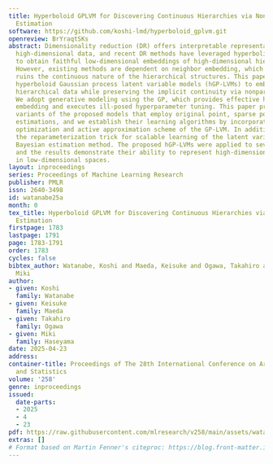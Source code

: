 ```yaml
---
title: Hyperboloid GPLVM for Discovering Continuous Hierarchies via Nonparametric
  Estimation
software: https://github.com/koshi-lmd/hyperboloid_gplvm.git
openreview: BrYraqtSKs
abstract: Dimensionality reduction (DR) offers interpretable representations of complex
  high-dimensional data, and recent DR methods have leveraged hyperbolic geometry
  to obtain faithful low-dimensional embeddings of high-dimensional hierarchical relationships.
  However, existing methods are dependent on neighbor embedding, which frequently
  ruins the continuous nature of the hierarchical structures. This paper proposes
  hyperboloid Gaussian process latent variable models (hGP-LVMs) to embed high-dimensional
  hierarchical data while preserving the implicit continuity via nonparametric estimation.
  We adopt generative modeling using the GP, which provides effective hierarchical
  embedding and executes ill-posed hyperparameter tuning. This paper presents three
  variants of the proposed models that employ original point, sparse point, and Bayesian
  estimations, and we establish their learning algorithms by incorporating the Riemannian
  optimization and active approximation scheme of the GP-LVM. In addition, we employ
  the reparameterization trick for scalable learning of the latent variables in the
  Bayesian estimation method. The proposed hGP-LVMs were applied to several datasets,
  and the results demonstrate their ability to represent high-dimensional hierarchies
  in low-dimensional spaces.
layout: inproceedings
series: Proceedings of Machine Learning Research
publisher: PMLR
issn: 2640-3498
id: watanabe25a
month: 0
tex_title: Hyperboloid GPLVM for Discovering Continuous Hierarchies via Nonparametric
  Estimation
firstpage: 1783
lastpage: 1791
page: 1783-1791
order: 1783
cycles: false
bibtex_author: Watanabe, Koshi and Maeda, Keisuke and Ogawa, Takahiro and Haseyama,
  Miki
author:
- given: Koshi
  family: Watanabe
- given: Keisuke
  family: Maeda
- given: Takahiro
  family: Ogawa
- given: Miki
  family: Haseyama
date: 2025-04-23
address:
container-title: Proceedings of The 28th International Conference on Artificial Intelligence
  and Statistics
volume: '258'
genre: inproceedings
issued:
  date-parts:
  - 2025
  - 4
  - 23
pdf: https://raw.githubusercontent.com/mlresearch/v258/main/assets/watanabe25a/watanabe25a.pdf
extras: []
# Format based on Martin Fenner's citeproc: https://blog.front-matter.io/posts/citeproc-yaml-for-bibliographies/
---
```

